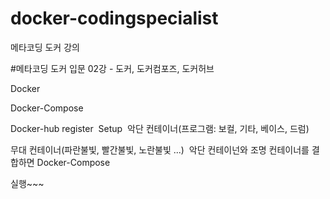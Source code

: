 # docker-codingspecialist
메타코딩 도커 강의

#메타코딩 도커 입문 0​2강 - 도커, 도커컴포즈, 도커허브

Docker

Docker-Compose

Docker-hub register
​
Setup
​
악단 컨테이너(프로그램: 보컬, 기타, 베이스, 드럼)

무대 컨테이너(파란불빛, 빨간불빛, 노란불빛 ...)
​
악단 컨테이넌와 조명 컨테이너를 결합하면 Docker-Compose

실행~~~
